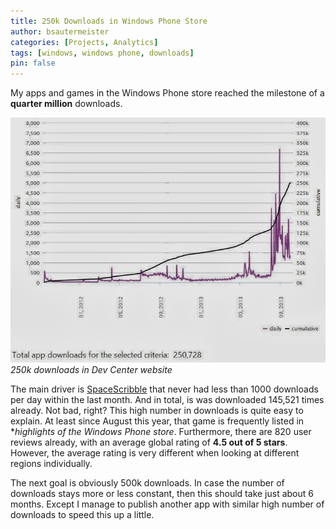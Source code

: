 ```yaml
---
title: 250k Downloads in Windows Phone Store
author: bsautermeister
categories: [Projects, Analytics]
tags: [windows, windows phone, downloads]
pin: false
---
```


My apps and games in the Windows Phone store reached the milestone of a **quarter million** downloads.

![250k Downloads](/assets/img/posts/2013/250k-downloads.jpeg)
_250k downloads in Dev Center website_

The main driver is [SpaceScribble](http://windowsphone.com/s?appId=71fc4a5b-de12-4b28-88ec-8ac573ce9708)
that never had less than 1000 downloads per day within the last month. And in total, is was downloaded 145,521 times already.
Not bad, right? This high number in downloads is quite easy to explain. At least since August this year, that game
is frequently listed in **highlights of the Windows Phone store*. Furthermore, there are 820 user reviews already,
with an average global rating of **4.5 out of 5 stars**. However, the average rating is very different when looking at
different regions individually.

The next goal is obviously 500k downloads. In case the number of downloads stays more or less constant, then this should take
just about 6 months. Except I manage to publish another app with similar high number of downloads to speed this up a little.

